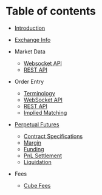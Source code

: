 # Table of contents

* [Introduction](/README.md)
* [Exchange Info](/exchange-info.md)

* Market Data
  * [Websocket API](/market-data/websocket-api.md)
  * [REST API](/market-data/rest-api.md)

* Order Entry
  * [Terminology](/trade-api.md)
  * [WebSocket API](/order-entry/websocket-api.md)
  * [REST API](/order-entry/rest-api.md)
  * [Implied Matching](/implied-matching.md)

* [Perpetual Futures](/perpetual-futures/README.md)
  * [Contract Specifications](/perpetual-futures/contracts.md)
  * [Margin](/perpetual-futures/margin.md)
  * [Funding](/perpetual-futures/funding.md)
  * [PnL Settlement](/perpetual-futures/pnl-settlement.md)
  * [Liquidation](/perpetual-futures/liquidation.md)

* Fees
  * [Cube Fees](/cube-fees.md)
